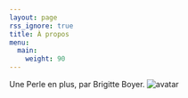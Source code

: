 ```yaml
---
layout: page
rss_ignore: true
title: À propos
menu:
  main:
    weight: 90
---
```


Une Perle en plus, par Brigitte Boyer.
![avatar](https://images.weserv.nl/?url=avatars.githubusercontent.com/u/65769327?v=4&h=300&w=300&fit=cover&mask=circle&maxage=7d
)
